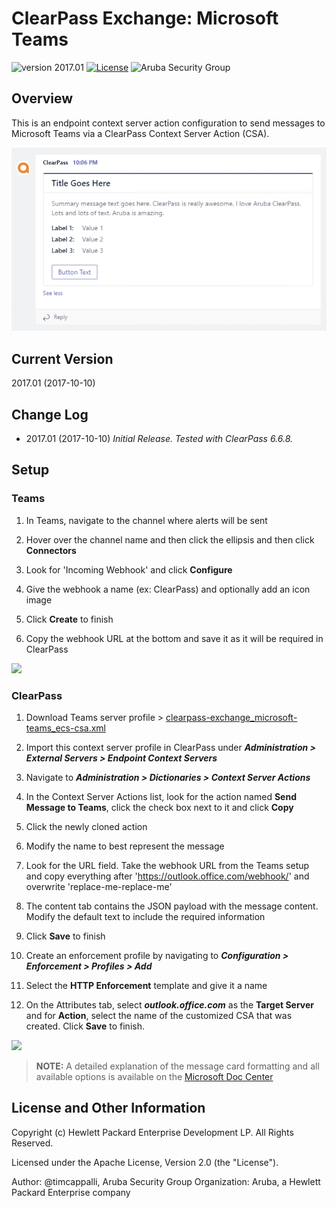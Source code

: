 
# ClearPass Exchange: Microsoft Teams

![version 2017.01](https://img.shields.io/badge/Version-2017.01-brightgreen.svg "version 2017.01") [![License](https://img.shields.io/badge/License-Apache%202.0-blue.svg)](https://opensource.org/licenses/Apache-2.0) ![Aruba Security Group](https://img.shields.io/badge/Source-Aruba_Security-orange.svg "Aruba Security Group")


## Overview
This is an endpoint context server action configuration to send messages to Microsoft Teams via a ClearPass Context Server Action (CSA).

![Sample Message Card](assets/teams_message-card_look-feel.png)

## Current Version
2017.01 (2017-10-10)

## Change Log
* 2017.01 (2017-10-10)
 _Initial Release. Tested with ClearPass 6.6.8._

## Setup
### Teams

1. In Teams, navigate to the channel where alerts will be sent

2. Hover over the channel name and then click the ellipsis and then click **Connectors**

3. Look for 'Incoming Webhook' and click **Configure**

4. Give the webhook a name (ex: ClearPass) and optionally add an icon image

5. Click **Create** to finish

6. Copy the webhook URL at the bottom and save it as it will be required in ClearPass

![](assets/teams_webhook-creation.gif)

### ClearPass

1. Download Teams server profile > [clearpass-exchange_microsoft-teams_ecs-csa.xml](clearpass-exchange_microsoft-teams_ecs-csa.xml)

2. Import this context server profile in ClearPass under **_Administration > External Servers > Endpoint Context Servers_**

3. Navigate to **_Administration > Dictionaries > Context Server Actions_**

4. In the Context Server Actions list, look for the action named **Send Message to Teams**, click the check box next to it and click **Copy**

5. Click the newly cloned action

6. Modify the name to best represent the message

6. Look for the URL field. Take the webhook URL from the Teams setup and copy everything after 'https://outlook.office.com/webhook/' and overwrite 'replace-me-replace-me'

7. The content tab contains the JSON payload with the message content. Modify the default text to include the required information

8. Click **Save** to finish

9. Create an enforcement profile by navigating to **_Configuration > Enforcement > Profiles > Add_**

10. Select the **HTTP Enforcement** template and give it a name

11. On the Attributes tab, select **_outlook.office.com_** as the **Target Server** and for **Action**, select the name of the customized CSA that was created. Click **Save** to finish.

![](assets/teams_clearpass-config.gif)

> **NOTE:** A detailed explanation of the message card formatting and all available options is available on the [Microsoft Doc Center](https://docs.microsoft.com/en-us/outlook/actionable-messages/card-reference)

## License and Other Information
Copyright (c) Hewlett Packard Enterprise Development LP. All Rights Reserved.

Licensed under the Apache License, Version 2.0 (the "License").

Author: @timcappalli, Aruba Security Group
Organization: Aruba, a Hewlett Packard Enterprise company
